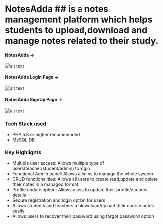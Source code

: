 # NotesAdda ## is a notes management platform which helps students to upload,download and manage notes related to their study.



#### NotesAdda ->

![alt text](https://github.com/techie-adarsh/NotesAdda/blob/master/img/captures.png)



#### NotesAdda Login Page -> 

![alt text](https://github.com/techie-adarsh/NotesAdda/blob/master/img/login%20screenshot.png)

#### NotesAdda SignUp Page -> 

![alt text](https://github.com/techie-adarsh/NotesAdda/blob/master/img/signup%20screenshot.png)



### Tech Stack used

- PHP 5.3 or higher recommended 
- MySQL DB

### Key Highlights

- Multiple user access:  Allows multiple type of users(teacher/student/admin) to login 
- Functional Admin panel:  Allows admins to manage the whole system
- CRUD functionalities:  Allows all users to create,read,update and delete their notes in a managed format 
- Profile update option:  Allows users to update their profile/account details  
- Secure registration and login option for users
- Allows students and teachers to download/upload their course notes easily
- Allows users to recover their password using forgot password option
